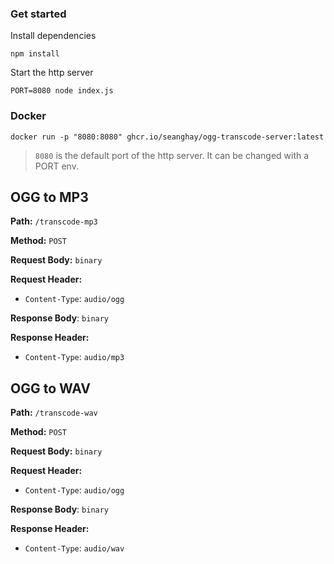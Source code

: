 ### Get started

Install dependencies

```shell
npm install
```

Start the http server

```shell
PORT=8080 node index.js
```

### Docker

```shell
docker run -p "8080:8080" ghcr.io/seanghay/ogg-transcode-server:latest
```

> `8080` is the default port of the http server. It can be changed with a PORT env.


## OGG to MP3

**Path:** `/transcode-mp3`

**Method:** `POST`

**Request Body:** `binary`

**Request Header:**
  - `Content-Type`: `audio/ogg`

**Response Body**: `binary`

**Response Header:**
  - `Content-Type`: `audio/mp3`


## OGG to WAV

**Path:** `/transcode-wav`

**Method:** `POST`

**Request Body:** `binary`

**Request Header:**
  - `Content-Type`: `audio/ogg`

**Response Body**: `binary`

**Response Header:**
  - `Content-Type`: `audio/wav`

